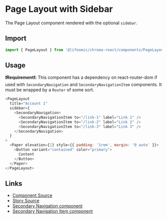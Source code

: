 # Page Layout with Sidebar

The Page Layout component rendered with the optional `sidebar`.

<!-- STORY -->

## Import

```js
import { PageLayout } from '@lifeomic/chroma-react/components/PageLayout';
```

## Usage

**:exclamation:Requirement:exclamation::** This component has a dependency on
react-router-dom if used with `SecondaryNavigation` and
`SecondaryNavigationItem` components. It must be wrapped by a `Router` of some
sort.

```js
<PageLayout
  title="Account 1"
  sidebar={
    <SecondaryNavigation>
      <SecondaryNavigationItem to="/link-1" label="Link 1" />
      <SecondaryNavigationItem to="/link-2" label="Link 2" />
      <SecondaryNavigationItem to="/link-3" label="Link 3" />
    </SecondaryNavigation>
  }
>
  <Paper elevation={1} style={{ padding: '1rem', margin: '0 auto' }}>
    <Button variant="contained" color="primary">
      Content
    </Button>
  </Paper>
</PageLayout>
```

## Links

- [Component Source](https://github.com/lifeomic/chroma-react/blob/master/src/components/PageLayout/PageLayout.tsx)
- [Story Source](https://bitbucket.org/lifeomic/pchroma/src/master/stories/components/PageLayout/PageLayout.stories.tsx)
- [Secondary Navigation component](https://chroma.dev.lifeomic.com/?path=/story/components-secondary-navigation--default)
- [Secondary Navigation Item component](https://chroma.dev.lifeomic.com/?path=/story/components-secondary-navigation--default)
